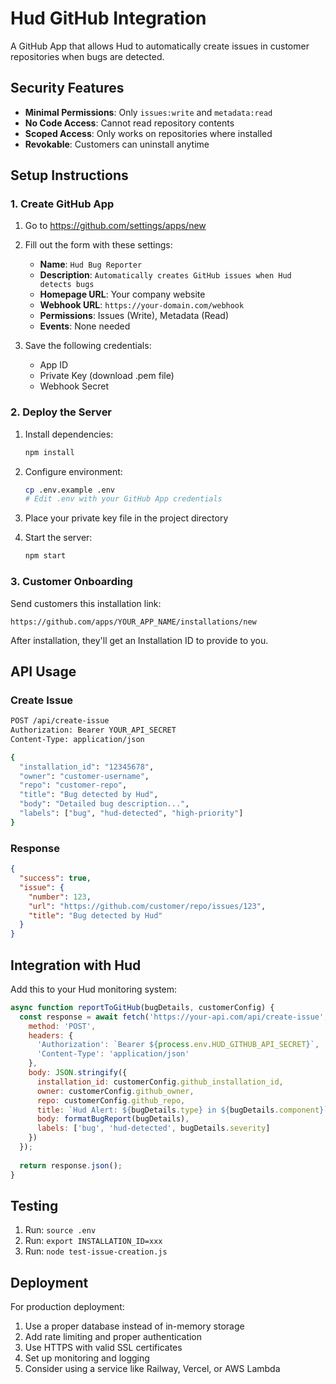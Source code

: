 # Hud GitHub Integration

A GitHub App that allows Hud to automatically create issues in customer repositories when bugs are detected.

## Security Features

- **Minimal Permissions**: Only `issues:write` and `metadata:read`
- **No Code Access**: Cannot read repository contents
- **Scoped Access**: Only works on repositories where installed
- **Revokable**: Customers can uninstall anytime

## Setup Instructions

### 1. Create GitHub App

1. Go to https://github.com/settings/apps/new
2. Fill out the form with these settings:
   - **Name**: `Hud Bug Reporter`
   - **Description**: `Automatically creates GitHub issues when Hud detects bugs`
   - **Homepage URL**: Your company website
   - **Webhook URL**: `https://your-domain.com/webhook`
   - **Permissions**: Issues (Write), Metadata (Read)
   - **Events**: None needed

3. Save the following credentials:
   - App ID
   - Private Key (download .pem file)
   - Webhook Secret

### 2. Deploy the Server

1. Install dependencies:
   ```bash
   npm install
   ```

2. Configure environment:
   ```bash
   cp .env.example .env
   # Edit .env with your GitHub App credentials
   ```

3. Place your private key file in the project directory

4. Start the server:
   ```bash
   npm start
   ```

### 3. Customer Onboarding

Send customers this installation link:
```
https://github.com/apps/YOUR_APP_NAME/installations/new
```

After installation, they'll get an Installation ID to provide to you.

## API Usage

### Create Issue

```bash
POST /api/create-issue
Authorization: Bearer YOUR_API_SECRET
Content-Type: application/json

{
  "installation_id": "12345678",
  "owner": "customer-username",
  "repo": "customer-repo",
  "title": "Bug detected by Hud",
  "body": "Detailed bug description...",
  "labels": ["bug", "hud-detected", "high-priority"]
}
```

### Response

```json
{
  "success": true,
  "issue": {
    "number": 123,
    "url": "https://github.com/customer/repo/issues/123",
    "title": "Bug detected by Hud"
  }
}
```

## Integration with Hud

Add this to your Hud monitoring system:

```javascript
async function reportToGitHub(bugDetails, customerConfig) {
  const response = await fetch('https://your-api.com/api/create-issue', {
    method: 'POST',
    headers: {
      'Authorization': `Bearer ${process.env.HUD_GITHUB_API_SECRET}`,
      'Content-Type': 'application/json'
    },
    body: JSON.stringify({
      installation_id: customerConfig.github_installation_id,
      owner: customerConfig.github_owner,
      repo: customerConfig.github_repo,
      title: `Hud Alert: ${bugDetails.type} in ${bugDetails.component}`,
      body: formatBugReport(bugDetails),
      labels: ['bug', 'hud-detected', bugDetails.severity]
    })
  });
  
  return response.json();
}
```

## Testing

1. Run: `source .env`
2. Run: `export INSTALLATION_ID=xxx`
3. Run: `node test-issue-creation.js`

## Deployment

For production deployment:

1. Use a proper database instead of in-memory storage
2. Add rate limiting and proper authentication
3. Use HTTPS with valid SSL certificates
4. Set up monitoring and logging
5. Consider using a service like Railway, Vercel, or AWS Lambda